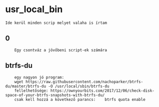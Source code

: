 # usr_local_bin

    Ide kerül minden scrip melyet valaha is írtam

##	0
	    Egy csontváz a jövőbeni script-ek számára


##	btrfs-du
	    egy nagyon jó program:
		wget https://raw.githubusercontent.com/nachoparker/btrfs-du/master/btrfs-du -O /usr/local/sbin/btrfs-du
		fellelhetősége: https://ownyourbits.com/2017/12/06/check-disk-space-of-your-btrfs-snapshots-with-btrfs-du/
		csak kell hozzá a következő parancs:	btrfs quota enable
